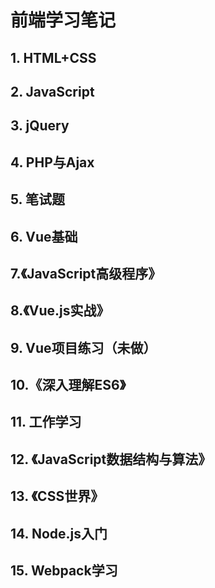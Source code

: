 # 前端学习笔记 #
## 1. HTML+CSS ##

## 2. JavaScript ##

## 3. jQuery ##

## 4. PHP与Ajax ##

## 5. 笔试题 ##

## 6. Vue基础 ##
	
## 7.《JavaScript高级程序》 ##

## 8.《Vue.js实战》 ##

## 9. Vue项目练习（未做） ##

## 10.《深入理解ES6》 ##

## 11. 工作学习 ##

## 12. 《JavaScript数据结构与算法》

## 13. 《CSS世界》

## 14. Node.js入门

## 15. Webpack学习
